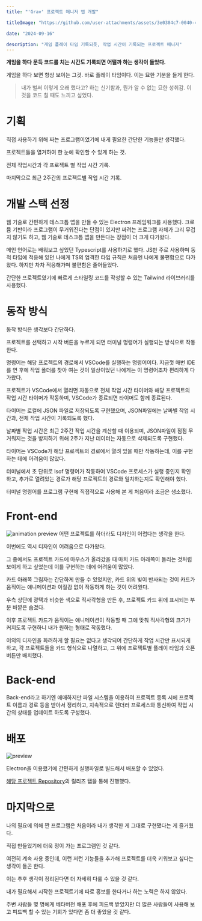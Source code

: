 ```yaml
---
title: "'Grav' 프로젝트 매니저 앱 개발"

titleImage: "https://github.com/user-attachments/assets/3e0304c7-0040-4770-811b-6d1122744d4c"

date: "2024-09-16"

description: "게임 플레이 타임 기록되듯, 작업 시간이 기록되는 프로젝트 매니저"
---
```


**게임을 하다 문득 코드를 치는 시간도 기록되면 어떨까 하는 생각이 들었다.**

게임을 하다 보면 항상 보이는 그것. 바로 플레이 타임이다.
이는 묘한 기분을 들게 한다.

> 내가 벌써 이렇게 오래 했다고? 하는 신기함과, 뭔가 알 수 없는 묘한 성취감. 이것을 코드 칠 때도 느끼고 싶었다.

# 기획

직접 사용하기 위해 짜는 프로그램이었기에 내게 필요한 간단한 기능들만 생각했다.

프로젝트들을 열거하여 한 눈에 확인할 수 있게 하는 것.

전체 작업시간과 각 프로젝트 별 작업 시간 기록.

마지막으로 최근 2주간의 프로젝트별 작업 시간 기록.

# 개발 스택 선정

웹 기술로 간편하게 데스크톱 앱을 만들 수 있는 Electron 프레임워크를 사용했다. 크로뮴 기반이라 프로그램이 무거워진다는 단점이 있지만 짜려는 프로그램 자체가 그리 무겁지 않기도 하고, 웹 기술로 데스크톱 앱을 만든다는 장점이 더 크게 다가왔다.

메인 언어로는 배워보고 싶었던 Typescript를 사용하기로 했다.
JS만 주로 사용하며 동적 타입에 적응해 있던 나에게 TS의 엄격한 타입 규칙은 처음엔 나에게 불편함으로 다가왔다. 하지만 차차 적응해가며 불편함은 줄어들었다.

간단한 프로젝트였기에 빠르게 스타일링 코드를 작성할 수 있는 Tailwind 라이브러리를 사용했다.

# 동작 방식

동작 방식은 생각보다 간단하다.

프로젝트를 선택하고 시작 버튼을 누르게 되면 터미널 명령어가 실행되는 방식으로 작동한다.

명령어는 해당 프로젝트의 경로에서 VSCode를 실행하는 명령어이다.
지금껏 매번 IDE를 연 후에 작업 폴더를 찾아 여는 것이 일상이었던 나에게는 이 명령어조차 편리하게 다가왔다.

프로젝트가 VSCode에서 열리면 자동으로 전체 작업 시간 타이머와 해당 프로젝트의 작업 시간 타이머가 작동하며, VSCode가 종료되면 타이머도 함께 종료된다.

타이머는 로컬에 JSON 파일로 저장되도록 구현했으며, JSON파일에는 날짜별 작업 시간과, 전체 작업 시간이 기록되도록 했다.

날짜별 작업 시간은 최근 2주간 작업 시간을 계산할 때 이용되며, JSON파일이 점점 무거워지는 것을 방지하기 위해 2주가 지난 데이터는 자동으로 삭제되도록 구현했다.

타이머는 VSCode가 해당 프로젝트의 경로에서 열려 있을 때만 작동하는데, 이를 구현하는 데에 어려움이 많았다.

터미널에서 초 단위로 lsof 명령어가 작동하여 VSCode 프로세스가 실행 중인지 확인하고, 추가로 열려있는 경로가 해당 프로젝트의 경로와 일치하는지도 확인해야 했다.

터미널 명령어를 프로그램 구현에 직접적으로 사용해 본 게 처음이라 조금은 생소했다.

# Front-end

![animation preview](https://github.com/user-attachments/assets/b5feece7-5888-40b4-8747-a449ad18702e)
어떤 프로젝트를 하더라도 디자인이 어렵다는 생각을 한다.

이번에도 역시 디자인이 어려움으로 다가왔다.

그 중에서도 프로젝트 카드에 마우스가 올라갔을 때 마치 카드 아래쪽이 들리는 것처럼 보이게 하고 싶었는데 이를 구현하는 데에 어려움이 많았다.

카드 아래쪽 그림자는 간단하게 만들 수 있었지만, 카드 위의 빛이 반사되는 것이 카드가 움직이는 애니메이션과 이질감 없이 작동하게 하는 것이 어려웠다.

우측 상단에 광택과 비슷한 색으로 직사각형을 만든 후, 프로젝트 카드 위에 표시되는 부분 바깥은 숨겼다.

이후 프로젝트 카드가 움직이는 애니메이션이 작동할 때 그에 맞춰 직사각형의 크기가 커지도록 구현하니 내가 원하는 형태로 작동했다.

이외의 디자인을 화려하게 할 필요는 없다고 생각되어 간단하게 작업 시간만 표시되게 하고, 각 프로젝트들을 카드 형식으로 나열하고, 그 위에 프로젝트별 플레이 타임과 오픈 버튼만 배치했다.

# Back-end

Back-end라고 하기엔 애매하지만 파일 시스템을 이용하여 프로젝트 등록 시에 프로젝트 이름과 경로 등을 받아서 정리하고, 지속적으로 렌더러 프로세스와 통신하여 작업 시간의 상태를 업데이트 하도록 구성했다.

# 배포

![preview](https://github.com/user-attachments/assets/c12098c1-4c92-413d-92f4-1ffa157dbf0c)

Electron을 이용했기에 간편하게 실행파일로 빌드해서 배포할 수 있었다.

[해당 프로젝트 Repository](https://github.com/TaehyunJeon0203/grav/releases)의 릴리즈 탭을 통해 진행했다.

# 마지막으로

나의 필요에 의해 짠 프로그램은 처음이라 내가 생각한 게 그대로 구현됐다는 게 즐거웠다.

직접 만들었기에 더욱 정이 가는 프로그램인 것 같다.

여전히 계속 사용 중인데, 이런 저런 기능들을 추가해 프로젝트를 더욱 키워보고 싶다는 생각이 들곤 한다.

이는 추후 생각이 정리된다면 더 자세히 다룰 수 있을 것 같다.

내가 필요해서 시작한 프로젝트기에 따로 홍보를 한다거나 하는 노력은 하지 않았다.

주변 사람들 몇 명에게 베타버전 배포 후에 피드백 받았지만 더 많은 사람들이 사용해 보고 피드백 할 수 있는 기회가 있다면 좀 더 좋았을 것 같다.
